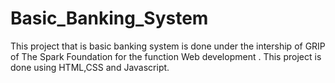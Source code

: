 # Basic_Banking_System
This project that is basic banking system is done under the intership of GRIP of The Spark Foundation for the function Web development . This project is done using HTML,CSS and Javascript.  
